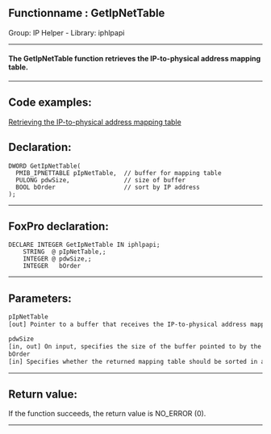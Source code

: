 <link rel="stylesheet" type="text/css" href="../../css/win32api.css">  
<link rel="stylesheet" href="https://cdnjs.cloudflare.com/ajax/libs/font-awesome/4.7.0/css/font-awesome.min.css">

## Functionname : GetIpNetTable
Group: IP Helper - Library: iphlpapi    
***  


#### The GetIpNetTable function retrieves the IP-to-physical address mapping table.
***  


## Code examples:
[Retrieving the IP-to-physical address mapping table](../../samples/sample_230.md)  

## Declaration:
```foxpro  
DWORD GetIpNetTable(
  PMIB_IPNETTABLE pIpNetTable,  // buffer for mapping table
  PULONG pdwSize,               // size of buffer
  BOOL bOrder                   // sort by IP address
);  
```  
***  


## FoxPro declaration:
```foxpro  
DECLARE INTEGER GetIpNetTable IN iphlpapi;
	STRING  @ pIpNetTable,;
	INTEGER @ pdwSize,;
	INTEGER   bOrder  
```  
***  


## Parameters:
```txt  
pIpNetTable
[out] Pointer to a buffer that receives the IP-to-physical address mapping table as a MIB_IPNETTABLE structure.

pdwSize
[in, out] On input, specifies the size of the buffer pointed to by the pIpNetTable parameter.
bOrder
[in] Specifies whether the returned mapping table should be sorted in ascending order by IP address.  
```  
***  


## Return value:
If the function succeeds, the return value is NO_ERROR (0).  
***  

